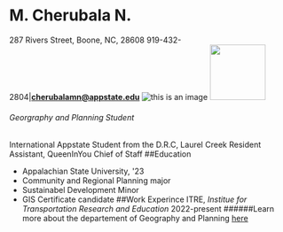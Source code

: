 # M. Cherubala N.
287 Rivers Street, Boone, NC, 28608
919-432-2804|**cherubalamn@appstate.edu**
![this is an image](Interview_pic.jpg)
<img src=*Interview_pic.jpg* width="100"/>
###### Georgraphy and Planning Student
International Appstate Student from the D.R.C, Laurel Creek Resident Assistant, QueenInYou Chief of Staff
##Education
- Appalachian State University, '23
- Community and Regional Planning major
- Sustainabel Development Minor
- GIS Certificate candidate
##Work Experince
ITRE, _Institue for Transportation Research and Education_
2022-present
######Learn more about the departement of Geography and Planning [here](https://geo.appstate.edu/)
